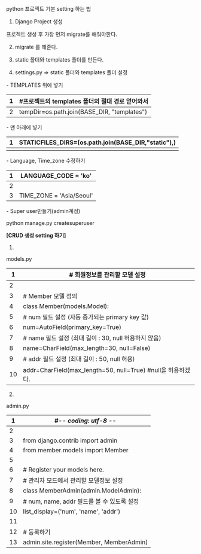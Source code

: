 

python 프로젝트 기본 setting 하는 법



1. Django Project 생성

  프로젝트 생성 후 가장 먼저 migrate를 해줘야한다.

2. migrate 를 해준다.

3. static 폴더와 templates 폴더를 만든다. 

4. settings.py => static 폴더와 templates 폴더 설정 

\- TEMPLATES 위에 넣기

| 1    | #프로젝트의 templates 폴더의 절대 경로 얻어와서 |
| ---- | ----------------------------------------------- |
| 2    | tempDir=os.path.join(BASE_DIR, "templates")     |

\- 맨 아래에 넣기

| 1    | STATICFILES_DIRS=(os.path.join(BASE_DIR,"static"),) |
| ---- | --------------------------------------------------- |
|      |                                                     |

\- Language, Time_zone 수정하기

| 1    |   LANGUAGE_CODE = 'ko'   |
| ---- | :----------------------: |
| 2    |                          |
| 3    | TIME_ZONE = 'Asia/Seoul' |

\- Super user만들기(admin계정)

python manage.py createsuperuser



**[CRUD 생성 setting 하기]**



1.

models.py

| 1    | # 회원정보를 관리할 모델 설정                                |
| ---- | ------------------------------------------------------------ |
| 2    |                                                              |
| 3    | # Member 모델 정의                                           |
| 4    | class Member(models.Model):                                  |
| 5    | # num 필드 설정 (자동 증가되는 primary key 값)               |
| 6    | num=AutoField(primary_key=True)                              |
| 7    | # name 필드 설정 (최대 길이 : 30, null 허용하지 않음)        |
| 8    | name=CharField(max_length=30, null=False)                    |
| 9    | # addr 필드 설정 (최대 길이 : 50, null 허용)                 |
| 10   | addr=CharField(max_length=50, null=True) #null을 허용하겠다. |



2.

admin.py

| 1    | #-*- coding: utf-8 -*-                     |
| ---- | ------------------------------------------ |
| 2    |                                            |
| 3    | from django.contrib import admin           |
| 4    | from member.models import Member           |
| 5    |                                            |
| 6    | # Register your models here.               |
| 7    | # 관리자 모드에서 관리할 모델정보 설정     |
| 8    | class MemberAdmin(admin.ModelAdmin):       |
| 9    | # num, name, addr 필드를 볼 수 있도록 설정 |
| 10   | list_display=('num', 'name', 'addr')       |
| 11   |                                            |
| 12   | # 등록하기                                 |
| 13   | admin.site.register(Member, MemberAdmin)   |

